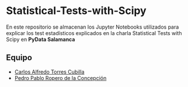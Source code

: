 # Statistical-Tests-with-Scipy
En este repositorio se almacenan los Jupyter Notebooks utilizados para explicar los test estadísticos explicados en la charla Statistical Tests with Scipy en **PyData Salamanca**

## Equipo
- [Carlos Alfredo Torres Cubilla](https://github.com/carlostorrescubila)
- [Pedro Pablo Ropero de la Concepción](https://github.com/RoperoPedro)
